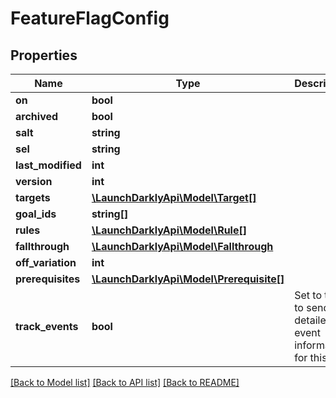 # FeatureFlagConfig

## Properties
Name | Type | Description | Notes
------------ | ------------- | ------------- | -------------
**on** | **bool** |  | [optional] 
**archived** | **bool** |  | [optional] 
**salt** | **string** |  | [optional] 
**sel** | **string** |  | [optional] 
**last_modified** | **int** |  | [optional] 
**version** | **int** |  | [optional] 
**targets** | [**\LaunchDarklyApi\Model\Target[]**](Target.md) |  | [optional] 
**goal_ids** | **string[]** |  | [optional] 
**rules** | [**\LaunchDarklyApi\Model\Rule[]**](Rule.md) |  | [optional] 
**fallthrough** | [**\LaunchDarklyApi\Model\Fallthrough**](Fallthrough.md) |  | [optional] 
**off_variation** | **int** |  | [optional] 
**prerequisites** | [**\LaunchDarklyApi\Model\Prerequisite[]**](Prerequisite.md) |  | [optional] 
**track_events** | **bool** | Set to true to send detailed event information for this flag. | [optional] 

[[Back to Model list]](../README.md#documentation-for-models) [[Back to API list]](../README.md#documentation-for-api-endpoints) [[Back to README]](../README.md)


